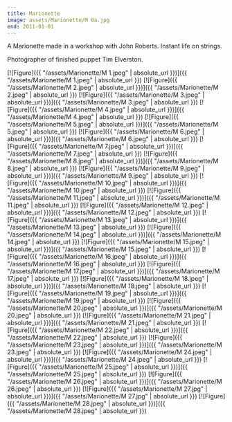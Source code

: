 ```yaml
---
title: Marionette
image: assets/Marionette/M 0a.jpg
end: 2011-01-01
---
```


 <!-- and [![Figure]({{ "/assets/Marionette/M 0a.jpeg.jpeg" | absolute_url }})]({{ "/assets/Marionette/M 0a.jpeg.jpeg" | absolute_url }}) -->

A Marionette made in a workshop with John Roberts. Instant life on strings.

Photographer of finished puppet Tim Elverston.

[![Figure]({{ "/assets/Marionette/M 1.jpeg" | absolute_url }})]({{ "/assets/Marionette/M 1.jpeg" | absolute_url }})
[![Figure]({{ "/assets/Marionette/M 2.jpeg" | absolute_url }})]({{ "/assets/Marionette/M 2.jpeg" | absolute_url }})
[![Figure]({{ "/assets/Marionette/M 3.jpeg" | absolute_url }})]({{ "/assets/Marionette/M 3.jpeg" | absolute_url }})
[![Figure]({{ "/assets/Marionette/M 4.jpeg" | absolute_url }})]({{ "/assets/Marionette/M 4.jpeg" | absolute_url }})
[![Figure]({{ "/assets/Marionette/M 5.jpeg" | absolute_url }})]({{ "/assets/Marionette/M 5.jpeg" | absolute_url }})
[![Figure]({{ "/assets/Marionette/M 6.jpeg" | absolute_url }})]({{ "/assets/Marionette/M 6.jpeg" | absolute_url }})
[![Figure]({{ "/assets/Marionette/M 7.jpeg" | absolute_url }})]({{ "/assets/Marionette/M 7.jpeg" | absolute_url }})
[![Figure]({{ "/assets/Marionette/M 8.jpeg" | absolute_url }})]({{ "/assets/Marionette/M 8.jpeg" | absolute_url }})
[![Figure]({{ "/assets/Marionette/M 9.jpeg" | absolute_url }})]({{ "/assets/Marionette/M 9.jpeg" | absolute_url }})
[![Figure]({{ "/assets/Marionette/M 10.jpeg" | absolute_url }})]({{ "/assets/Marionette/M 10.jpeg" | absolute_url }})
[![Figure]({{ "/assets/Marionette/M 11.jpeg" | absolute_url }})]({{ "/assets/Marionette/M 11.jpeg" | absolute_url }})
[![Figure]({{ "/assets/Marionette/M 12.jpeg" | absolute_url }})]({{ "/assets/Marionette/M 12.jpeg" | absolute_url }})
[![Figure]({{ "/assets/Marionette/M 13.jpeg" | absolute_url }})]({{ "/assets/Marionette/M 13.jpeg" | absolute_url }})
[![Figure]({{ "/assets/Marionette/M 14.jpeg" | absolute_url }})]({{ "/assets/Marionette/M 14.jpeg" | absolute_url }})
[![Figure]({{ "/assets/Marionette/M 15.jpeg" | absolute_url }})]({{ "/assets/Marionette/M 15.jpeg" | absolute_url }})
[![Figure]({{ "/assets/Marionette/M 16.jpeg" | absolute_url }})]({{ "/assets/Marionette/M 16.jpeg" | absolute_url }})
[![Figure]({{ "/assets/Marionette/M 17.jpeg" | absolute_url }})]({{ "/assets/Marionette/M 17.jpeg" | absolute_url }})
[![Figure]({{ "/assets/Marionette/M 18.jpeg" | absolute_url }})]({{ "/assets/Marionette/M 18.jpeg" | absolute_url }})
[![Figure]({{ "/assets/Marionette/M 19.jpeg" | absolute_url }})]({{ "/assets/Marionette/M 19.jpeg" | absolute_url }})
[![Figure]({{ "/assets/Marionette/M 20.jpeg" | absolute_url }})]({{ "/assets/Marionette/M 20.jpeg" | absolute_url }})
[![Figure]({{ "/assets/Marionette/M 21.jpeg" | absolute_url }})]({{ "/assets/Marionette/M 21.jpeg" | absolute_url }})
[![Figure]({{ "/assets/Marionette/M 22.jpeg" | absolute_url }})]({{ "/assets/Marionette/M 22.jpeg" | absolute_url }})
[![Figure]({{ "/assets/Marionette/M 23.jpeg" | absolute_url }})]({{ "/assets/Marionette/M 23.jpeg" | absolute_url }})
[![Figure]({{ "/assets/Marionette/M 24.jpeg" | absolute_url }})]({{ "/assets/Marionette/M 24.jpeg" | absolute_url }})
[![Figure]({{ "/assets/Marionette/M 25.jpeg" | absolute_url }})]({{ "/assets/Marionette/M 25.jpeg" | absolute_url }})
[![Figure]({{ "/assets/Marionette/M 26.jpeg" | absolute_url }})]({{ "/assets/Marionette/M 26.jpeg" | absolute_url }})
[![Figure]({{ "/assets/Marionette/M 27.jpg" | absolute_url }})]({{ "/assets/Marionette/M 27.jpg" | absolute_url }})
[![Figure]({{ "/assets/Marionette/M 28.jpeg" | absolute_url }})]({{ "/assets/Marionette/M 28.jpeg" | absolute_url }})
